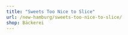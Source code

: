 ```yaml
---
title: "Sweets Too Nice to Slice"
url: /new-hamburg/sweets-too-nice-to-slice/
shop: Bäckerei
---
```

